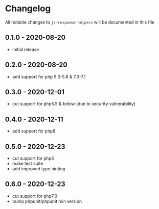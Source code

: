 # Changelog

All notable changes to `js-response-helpers` will be documented in this file

## 0.1.0 - 2020-08-20
- initial release


## 0.2.0 - 2020-08-20
- add support for php 5.3-5.6 & 7.0-7.1


## 0.3.0 - 2020-12-01
- cut support for php5.5 & below (due to security vulnerability)


## 0.4.0 - 2020-12-11
- add support for php8


## 0.5.0 - 2020-12-23
- cut support for php5
- make test suite
- add improved type hinting


## 0.6.0 - 2020-12-23
- cut support for php7.0
- bump phpunit/phpunit min version
